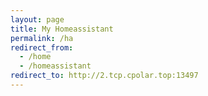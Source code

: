 ```yaml
---
layout: page
title: My Homeassistant
permalink: /ha
redirect_from:
  - /home
  - /homeassistant
redirect_to: http://2.tcp.cpolar.top:13497
---
```

